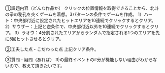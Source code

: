 ①課題内容（どんな作品か）
クリックの位置情報を取得できることから、北斗の拳の秘孔を突くゲームを着想。3パターンの条件でゲームを作成。
1）ハート：中央部付近に設定されたヒットエリアを10連続でクリックするとクリア。
2）サウザー：上記と逆条件で、中央部付近以外を10連続でクリックするとクリア。
3）ラオウ：4分割されたエリアからランダムで指定される1つのエリアを先に5回ヒットさせるとクリア。

②工夫した点・こだわった点
上記クリア条件。

③質問・疑問（あれば）
3)の最終イベントのif分が機能しない理由がわからないので、教えて頂きたいです。